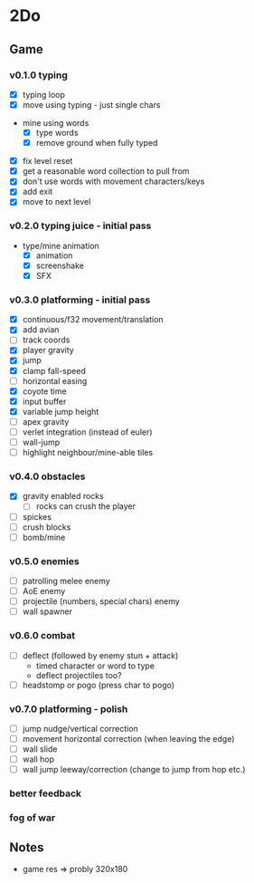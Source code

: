 # 2Do

## Game

### v0.1.0 typing

- [x] typing loop
- [x] move using typing - just single chars
- mine using words
  - [x] type words
  - [x] remove ground when fully typed
- [x] fix level reset
- [x] get a reasonable word collection to pull from
- [x] don't use words with movement characters/keys
- [x] add exit
- [x] move to next level

### v0.2.0 typing juice - initial pass

- type/mine animation
  - [x] animation
  - [x] screenshake
  - [x] SFX

### v0.3.0 platforming - initial pass

- [x] continuous/f32 movement/translation
- [x] add avian
- [ ] track coords
- [x] player gravity
- [x] jump
- [x] clamp fall-speed
- [ ] horizontal easing
- [x] coyote time
- [x] input buffer
- [x] variable jump height
- [ ] apex gravity
- [ ] verlet integration (instead of euler)
- [ ] wall-jump
- [ ] highlight neighbour/mine-able tiles

### v0.4.0 obstacles

- [x] gravity enabled rocks 
  - [ ] rocks can crush the player
- [ ] spickes
- [ ] crush blocks
- [ ] bomb/mine

### v0.5.0 enemies

- [ ] patrolling melee enemy
- [ ] AoE enemy
- [ ] projectile (numbers, special chars) enemy
- [ ] wall spawner

### v0.6.0 combat

- [ ] deflect (followed by enemy stun + attack)
  - timed character or word to type
  - deflect projectiles too?
- [ ] headstomp or pogo (press char to pogo)

### v0.7.0 platforming - polish

- [ ] jump nudge/vertical correction
- [ ] movement horizontal correction (when leaving the edge)
- [ ] wall slide
- [ ] wall hop
- [ ] wall jump leeway/correction (change to jump from hop etc.)

### better feedback

### fog of war


## Notes

- game res => probly 320x180

